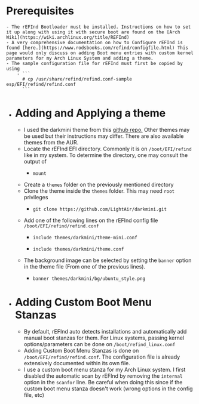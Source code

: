 # Prerequisites
	- The rEFInd Bootloader must be installed. Instructions on how to set it up along with using it with secure boot are found on the [Arch Wiki](https://wiki.archlinux.org/title/REFInd)
	- A very comprehensive documentation on how to Configure rEFInd is found [here.](https://www.rodsbooks.com/refind/configfile.html) This page would only discuss on adding Boot menu entries with custom kernel parameters for my Arch Linux System and adding a theme.
	- The sample configuration file for rEFInd must first be copied by using
		- ```
		  #	cp /usr/share/refind/refind.conf-sample esp/EFI/refind/refind.conf
		  ```
- # Adding and Applying a theme
	- I used the darkmini theme from this [github repo.](https://github.com/LightAir/darkmini) Other themes may be used but their instructions may differ. There are also available themes from the AUR.
	- Locate the rEFInd EFI directory. Commonly it is on `/boot/EFI/refind` like in my system. To determine the directory, one may consult the output of
		- ```
		  mount
		  ```
	- Create a `themes` folder on the previously mentioned directory
	- Clone the theme inside the `themes` folder. This may need `root` privileges
		- ```
		  git clone https://github.com/LightAir/darkmini.git
		  ```
	- Add one of the following lines on the rEFInd config file `/boot/EFI/refind/refind.conf`
		- ```
		  include themes/darkmini/theme-mini.conf
		  ```
		- ```
		  include themes/darkmini/theme.conf
		  ```
	- The background image can be selected by setting the `banner` option in the theme file (From one of the previous lines).
		- ```
		  banner themes/darkmini/bg/ubuntu_style.png  
		  ```
- # Adding Custom Boot Menu Stanzas
	- By default, rEFInd auto detects installations and automatically add manual boot stanzas for them. For Linux systems, passing kernel options/parameters can be done on `/boot/refind_linux.conf`
	- Adding Custom Boot Menu Stanzas is done on `/boot/EFI/refind/refind.conf`. The configuration file is already extensively documented within its own file.
	- I use a custom boot menu stanza for my Arch Linux system. I first disabled the automatic scan by rEFInd by removing the `internal` option in the `scanfor` line. Be careful when doing this since if the custom boot menu stanza doesn't work (wrong options in the config file, etc)